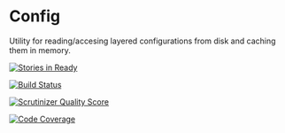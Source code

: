 Config
======

Utility for reading/accesing layered configurations from disk and caching them in memory.

[![Stories in Ready](https://badge.waffle.io/Opine-Org/Config.png?label=ready&title=Ready)](https://waffle.io/Opine-Org/Config)

[![Build Status](https://travis-ci.org/Opine-Org/Config.svg?branch=master)](https://travis-ci.org/Opine-Org/Config)

[![Scrutinizer Quality Score](https://scrutinizer-ci.com/g/Opine-Org/Config/badges/quality-score.png?s=345960c961c6d6da9788d4238c2f9c2a90a29a84)](https://scrutinizer-ci.com/g/Opine-Org/Config/)

[![Code Coverage](https://scrutinizer-ci.com/g/Opine-Org/Config/badges/coverage.png?s=a8bb5c9fd7b98c7c4debb4d88e1064ee5e48f3c4)](https://scrutinizer-ci.com/g/Opine-Org/Config/)